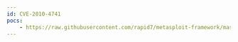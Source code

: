 ```yaml
---
id: CVE-2010-4741
pocs:
    - https://raw.githubusercontent.com/rapid7/metasploit-framework/master/modules/exploits/windows/scada/moxa_mdmtool.rb
---
```


